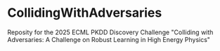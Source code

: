 # CollidingWithAdversaries
Reposity for the 2025 ECML PKDD Discovery Challenge "Colliding with Adversaries: A Challenge on Robust Learning in High Energy Physics"
